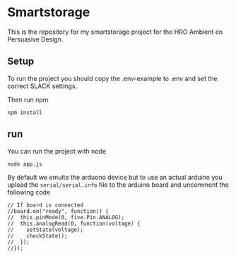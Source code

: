 # Smartstorage
This is the repository for my smartstorage project for the HRO Ambient en Persuasive Design.

## Setup
To run the project you should copy the .env-example to .env and set the correct SLACK settings.

Then run npm
```
npm install
```

## run
You can run the project with node
```
node app.js
```


By default we emulte the arduono device but to use an actual arduino you upload the `serial/serial.info` file to the arduino board and uncomment the following code
```
// If board is connected
//board.on("ready", function() {
//  this.pinMode(0, five.Pin.ANALOG);
//  this.analogRead(0, function(voltage) {
//    setState(voltage);
//    checkState();
//  });
//});
```
